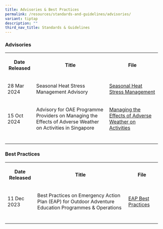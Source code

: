 ```yaml
---
title: Advisories & Best Practices
permalink: /resources/standards-and-guidelines/advisories/
variant: tiptap
description: ""
third_nav_title: Standards & Guidelines
---
```

<h3>Advisories</h3>
<table style="minWidth: 75px">
<colgroup>
<col>
<col>
<col>
</colgroup>
<tbody>
<tr>
<th rowspan="1" colspan="1">
<p>Date Released</p>
</th>
<th rowspan="1" colspan="1">
<p>Title</p>
</th>
<th rowspan="1" colspan="1">
<p>File</p>
</th>
</tr>
<tr>
<td rowspan="1" colspan="1">
<p>28 Mar 2024</p>
</td>
<td rowspan="1" colspan="1">
<p>Seasonal Heat Stress Management Advisory</p>
</td>
<td rowspan="1" colspan="1">
<p><a href="/files/Seasonal_Heat_Stress_Management_Advisory_Mar_2024.pdf" rel="noopener noreferrer nofollow" target="_blank">Seasonal Heat Stress Management</a>
</p>
</td>
</tr>
<tr>
<td rowspan="1" colspan="1">
<p>15 Oct 2024</p>
</td>
<td rowspan="1" colspan="1">
<p>Advisory for OAE Programme Providers on Managing the Effects of Adverse
Weather on Activities in Singapore</p>
</td>
<td rowspan="1" colspan="1">
<p><a href="/files/oae_council_advisory_on_adverse_weather_for_oae_programme_providers.pdf" rel="noopener nofollow" target="_blank">Managing the Effects of Adverse Weather on Activities</a>
</p>
</td>
</tr>
<tr>
<td rowspan="1" colspan="1">
<p></p>
</td>
<td rowspan="1" colspan="1">
<p></p>
</td>
<td rowspan="1" colspan="1">
<p></p>
</td>
</tr>
</tbody>
</table>
<h3>Best Practices</h3>
<table style="minWidth: 75px">
<colgroup>
<col>
<col>
<col>
</colgroup>
<tbody>
<tr>
<th rowspan="1" colspan="1">
<p>Date Released</p>
</th>
<th rowspan="1" colspan="1">
<p>Title</p>
</th>
<th rowspan="1" colspan="1">
<p>File</p>
</th>
</tr>
<tr>
<td rowspan="1" colspan="1">
<p>11 Dec 2023</p>
</td>
<td rowspan="1" colspan="1">
<p>Best Practices on Emergency Action Plan (EAP) for Outdoor Adventure Education
Programmes &amp; Operations</p>
</td>
<td rowspan="1" colspan="1">
<p><a href="/files/OAE_EAP_Practices_Jan_24.pdf" rel="noopener noreferrer nofollow" target="_blank">EAP Best Practices</a>
</p>
</td>
</tr>
<tr>
<td rowspan="1" colspan="1">
<p></p>
</td>
<td rowspan="1" colspan="1">
<p></p>
</td>
<td rowspan="1" colspan="1">
<p></p>
</td>
</tr>
</tbody>
</table>
<p>
<br>
</p>